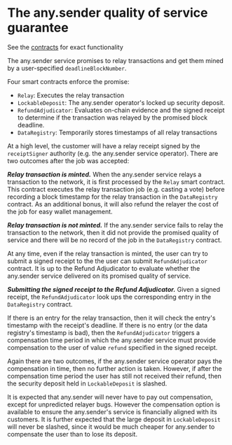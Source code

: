 # The any.sender quality of service guarantee

See the [contracts](https://github.com/PISAresearch/contracts.any.sender) for exact functionality

The any.sender service promises to relay transactions and get them mined by a user-specified `deadlineBlockNumber`.

Four smart contracts enforce the promise: 
- `Relay`: Executes the relay transaction 
- `LockableDeposit`: The any.sender operator's locked up security deposit. 
- `RefundAdjudicator`: Evaluates on-chain evidence and the signed receipt to determine if the transaction was relayed by the promised block deadline.
- `DataRegistry`: Temporarily stores timestamps of all relay transactions 

At a high level, the customer will have a relay receipt signed by the `receiptSigner` authority (e.g. the any.sender service operator). There are two outcomes after the job was accepted: 

***Relay transaction is minted.***  When the any.sender service relays a transaction to the network, it is first processed by the `Relay` smart contract. This contract executes the relay transaction job (e.g. casting a vote) before recording a block timestamp for the relay transaction in the `DataRegistry` contract. As an additional bonus, it will also refund the relayer the cost of the job for easy wallet management. 

***Relay transaction is not minted.*** If the any.sender service fails to relay the transaction to the network, then it did not provide the promised quality of service and there will be no record of the job in the `DataRegistry` contract. 

At any time, even if the relay transaction is minted, the user can try to submit a signed receipt to the the user can submit  `RefundAdjudicator` contract. It is up to the Refund Adjudicator to evaluate whether the any.sender service delivered on its promised quality of service. 

***Submitting the signed receipt to the Refund Adjudicator.*** Given a signed receipt, the `RefundAdjudicator` look ups the corresponding entry in the `DataRegistry` contract. 

If there is an entry for the relay transaction, then it will check the entry's timestamp with the receipt's deadline. If there is no entry (or the data registry's timestamp is bad), then the `RefundAdjudicator` triggers a compensation time period in which the any.sender service must provide compensation to the user of value `refund` specified in the signed receipt. 

Again there are two outcomes, if the any.sender service operator pays the compensation in time, then no further action is taken. However, if after the compensation time period the user has still not received their refund, then the security deposit held in `LockableDeposit` is slashed.

It is expected that any.sender will never have to pay out compensation, except for unpredicted relayer bugs. However the compensation option is available to ensure the any.sender's service is financially aligned with its customers. It is further expected that the large deposit in `LockableDeposit` will never be slashed, since it would be much cheaper for any.sender to compensate the user than to lose its deposit.
